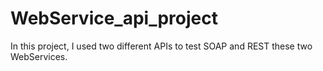 # WebService_api_project
In this project, I used two different APIs to test SOAP and REST these two WebServices.
